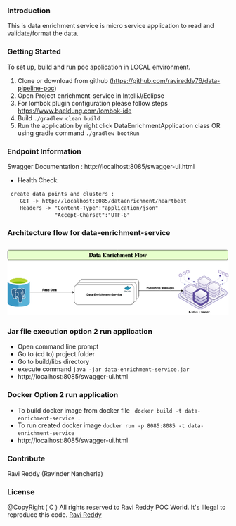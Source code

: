 ### Introduction
This is data enrichment service is micro service application to read and validate/format the data.

### Getting Started
To set up, build and run poc application in LOCAL environment.
1.	Clone or download from github (https://github.com/ravireddy76/data-pipeline-poc)
2.	Open Project enrichment-service in IntelliJ/Eclipse
3.  For lombok plugin configuration please follow steps https://www.baeldung.com/lombok-ide
3.	Build ``` ./gradlew clean build ```
4.	Run the application by right click  DataEnrichmentApplication class
    OR using gradle command  ``` ./gradlew bootRun ```

### Endpoint Information
Swagger Documentation : http://localhost:8085/swagger-ui.html
- Health Check:
```
 create data points and clusters :
    GET -> http://localhost:8085/dataenrichment/heartbeat
    Headers -> "Content-Type":"application/json"
               "Accept-Charset":"UTF-8"
```
### Architecture flow for data-enrichment-service
## ![data-enrichment-service-logo](misc/Data-Pipeline-Arch-Enrich.png)

### Jar file execution option 2 run application
 - Open command line prompt
 - Go to (cd to) project folder
 - Go to build/libs directory
 - execute command  ``` java -jar data-enrichment-service.jar ```
 - http://localhost:8085/swagger-ui.html

### Docker Option 2 run application
 - To build docker image from docker file
   ``` docker build -t data-enrichment-service .```
 - To run created docker image  ``` docker run -p 8085:8085 -t data-enrichment-service ```
 - http://localhost:8085/swagger-ui.html

### Contribute
Ravi Reddy (Ravinder Nancherla)

### License
@CopyRight ( C ) All rights reserved to Ravi Reddy POC World. It's Illegal to reproduce this code.
[Ravi Reddy](https://www.linkedin.com/in/ravireddy55447/)
